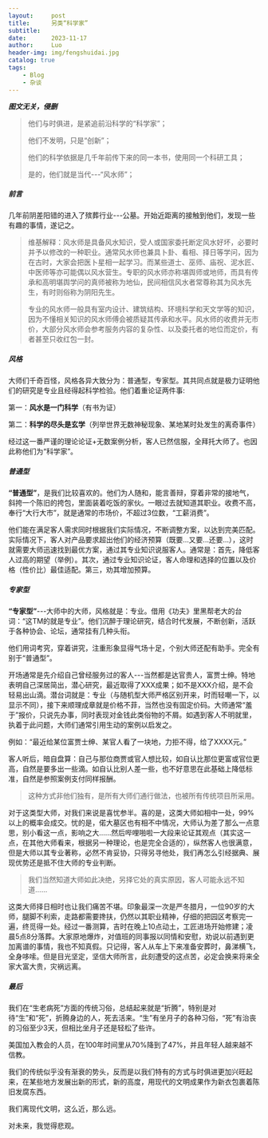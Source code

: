 ```yaml
---
layout:     post
title:      另类“科学家”
subtitle:   
date:       2023-11-17
author:     Luo
header-img: img/fengshuidai.jpg
catalog: true
tags:
    - Blog
    - 杂谈
---
```


***图文无关，侵删***

> 他们与时俱进，是紧追前沿科学的“科学家”；
>
> 他们不发明，只是“创新”；
>
> 他们的科学依据是几千年前传下来的同一本书，使用同一个科研工具；
>
> 是的，他们就是当代---“风水师”；


##### 前言

几年前阴差阳错的进入了殡葬行业---公墓。开始近距离的接触到他们，发现一些有趣的事情，遂记之。

> 维基解释：风水师是具备风水知识，受人或国家委托断定风水好坏，必要时并予以修改的一种职业。通常风水师也兼具卜卦、看相、择日等学问，因为在古时，大家会把医卜星相一起学习。而某些道士、巫师、庙祝、泥水匠、中医师等亦可能偶以风水营生。专职的风水师亦称堪舆师或地师，而具有传承和高明堪舆学问的真师被称为地仙，民间相信风水者常尊称其为风水先生，有时则俗称为阴阳先生。
>
> 专业的风水师一般具有室内设计、建筑结构、环境科学和天文学等的知识，因为不懂相关知识的风水师傅会被质疑其传承和水平。风水师的收费并无市价，大部分风水师会参考服务内容的复杂性、以及委托者的地位而定价，有者甚至只收红包一封。

##### 风格

大师们千奇百怪，风格各异大致分为：普通型，专家型。其共同点就是极力证明他们的研究是专业且经得起科学检验。他们着重论证两件事:

第一：**风水是一门科学**（有书为证）

第二：**科学的尽头是玄学**（列举世界无数神秘现象、某地某时处发生的离奇事件）

经过这一番严谨的理论论证+无数案例分析，客人已然信服，全拜托大师了。也因此称他们为“科学家”。

##### 普通型

**“普通型”**，是我们比较喜欢的。他们为人随和，能言善辩，穿着非常的接地气，斜挎一个陈旧的挎包，里面装着吃饭的家伙。一眼过去就知道其职业。收费不高，奉行“大行大市”，就是通常的市场价，不超过3位数，“工薪消费”。

他们能在满足客人需求同时根据我们实际情况，不断调整方案，以达到完美匹配。实际情况下，客人对产品要求超出他们的经济预算（既要...又要...还要...），这时就需要大师迅速找到最优方案，通过其专业知识说服客人。通常是：首先，降低客人过高的期望（举例）。其次，通过专业知识论证，客人命理和选择的位置以及价格（性价比）最佳适配。第三，劝其增加预算。

##### 专家型

**“专家型”**---大师中的大师，风格就是：专业。借用《功夫》里黑帮老大的台词：“这TM的就是专业”。他们沉醉于理论研究，结合时代发展，不断创新，活跃于各种协会、论坛，通常挂有几种头衔。

他们用词考究，穿着讲究，注重形象显得气场十足，个别大师还配有助手。完全有别于“普通型”。

开场通常是先介绍自己曾经服务过的客人---当然都是达官贵人，富贾士绅。特地表明自己深居简出，潜心研究，最近取得了XXX成果；如不是XXX介绍，是不会轻易出山滴。潜台词就是：专业（与随机型大师严格区别开来，时而轻嘲一下，以显示不同），接下来顺理成章就是价格不菲，当然也没有固定价码。大师通常“羞于”报价，只说先办事，同时表现对金钱此类俗物的不屑。如遇到客人不明就里，执着于此问题，大师们通常引用生动的案例以启发之。

例如：“最近给某位富贾士绅、某官人看了一块地，力拒不得，给了XXXX元。”

客人听后，暗自盘算：自己与那位商贾或官人想比较，如自认比那位更富或官位更高，自然是要多出一些滴。如自认比别人差一些，也不好意思在此基础上降低标准，自然是参照案例支付同样报酬。

> 这种方式非他们独有，是所有大师们通行做法，也被所有传统项目所采用。

对于这类型大师，对我们来说是喜忧参半。喜的是，这类大师如相中一处，99%以上的概率会成交。忧的是，偌大墓区也有相不中情况，大师认为差了那么一点意思，别小看这一点，影响之大......然后哔哩啪啦一大段来论证其观点（其实这一点，在其他大师看来，根据另一种理论，也是完全合适的），纵然客人也很满意，但是大师以其专业著称，必然不肯妥协，只得另寻他处，我们再怎么引经据典、展现优势还是抵不住大师的专业判断。

> 我们当然知道大师如此决绝，另择它处的真实原因，客人可能永远不知道......

这类大师择日相时也让我们痛苦不堪。印象最深一次是严冬腊月，一位90岁的大师，腿脚不利索，走路都需要搀扶，仍然以其职业精神，仔细的把园区考察完一遍，终觅得一处。经过一番测算，吉时在晚上10点动土，工匠进场开始修建；凌晨5点8分落葬。大家原地爆炸，对值班的同事报以同情和安慰，劝说以前遇到更加离谱的事情，我也不知真假。只记得，客人从车上下来准备安葬时，鼻涕横飞，全身哆嗦。但是目光坚定，坚信大师所言，此刻遭受的这点苦，必定会换来将来全家大富大贵，灾祸远离。

##### 最后

我们在“生老病死”方面的传统习俗，总结起来就是“折腾”，特别是对待“生”和“死”，折腾身边的人，死去活来。“生”有坐月子的各种习俗，“死”有治丧的习俗至少3天，但相比坐月子还是轻松了些许。

美国加入教会的人员，在100年时间里从70%降到了47%，并且年轻人越来越不信教。

我们的传统似乎没有渐衰的势头，反而是以我们特有的方式与时俱进更加兴旺起来，在某些地方发展出新的形式，新的高度，用现代的文明成果作为新衣包裹着陈旧发腐东西。

我们离现代文明，这么近，那么远。

对未来，我觉得悲观。
